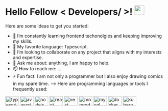 <p align="center">
</p>

<h1> Hello Fellow < Developers/ >! <img src = "https://raw.githubusercontent.com/MartinHeinz/MartinHeinz/master/wave.gif" width = 30px> </h1>
<p align='center'>
</p>

Here are some ideas to get you started:

- 🔭  I’m constantly learning frontend techonolgies and keeping improving my skills.
- 🌱 My favorite language: Typescript.
- 👯 I’m looking to collaborate on any project that aligns with my interests and expertise.
- 💬 Ask me about: anything, I am happy to help.
- 📫 How to reach me: ...
- ⚡ Fun fact: I am not only a programmer but I also enjoy drawing comics in my spare time.
-->
Here are programming languages or tools I frequently used:
<div>
  <img
    height="30"
    width="42"
    alt="typescript logo"
    src="https://cdn.jsdelivr.net/gh/devicons/devicon/icons/typescript/typescript-plain.svg"
  />
  <img
    height="30"
    width="42"
    alt="javascript logo"
    src="https://cdn.jsdelivr.net/gh/devicons/devicon@latest/icons/javascript/javascript-original.svg"
  />
  <img
    height="30"
    width="42"
    alt="nodejs logo"
    src="https://cdn.jsdelivr.net/gh/devicons/devicon@latest/icons/nodejs/nodejs-original.svg"     
  />
  <img
    height="30"
    width="42"
    alt="react logo"
    src="https://cdn.jsdelivr.net/gh/devicons/devicon/icons/react/react-original.svg"
  />
  <img
    height="30"
    width="42"
    alt="nest logo"
    src="https://cdn.jsdelivr.net/gh/devicons/devicon@latest/icons/nestjs/nestjs-original.svg"
  />
  <img
    height="30"
    width="42"
    alt="mongodb logo"
    src="https://cdn.jsdelivr.net/gh/devicons/devicon/icons/mongodb/mongodb-original.svg"
  />
  <img
    height="30"
    width="42"
    alt="mysql logo"
    src="https://cdn.jsdelivr.net/gh/devicons/devicon/icons/mysql/mysql-original.svg"
  />
  <img
    height="30"
    width="42"
    alt="docker logo"
    src="https://cdn.jsdelivr.net/gh/devicons/devicon/icons/docker/docker-original.svg"
  />
  <img
    height="30"
    width="42"
    alt="kubernetes logo"
    src="https://cdn.jsdelivr.net/gh/devicons/devicon@latest/icons/kubernetes/kubernetes-original.svg"
  />
</div>
